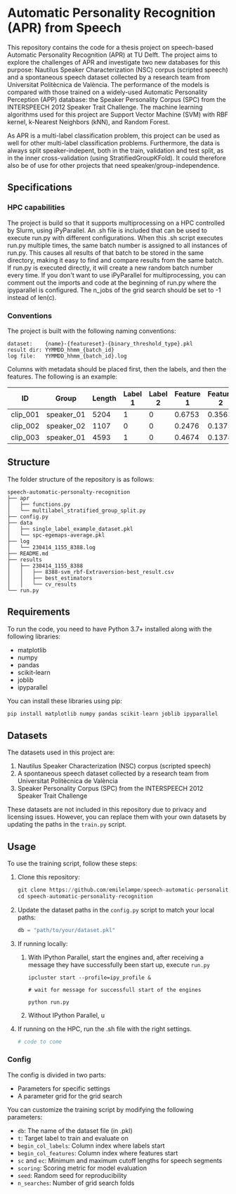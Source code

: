 # Automatic Personality Recognition (APR) from Speech

This repository contains the code for a thesis project on speech-based Automatic Personality Recognition (APR) at TU Delft. The project aims to explore the challenges of APR and investigate two new databases for this purpose: Nautilus Speaker Characterization (NSC) corpus (scripted speech) and a spontaneous speech dataset collected by a research team from Universitat Politècnica de València. The performance of the models is compared with those trained on a widely-used Automatic Personality Perception (APP) database: the Speaker Personality Corpus (SPC) from the INTERSPEECH 2012 Speaker Trait Challenge. The machine learning algorithms used for this project are Support Vector Machine (SVM) with RBF kernel, k-Nearest Neighbors (kNN), and Random Forest.

As APR is a multi-label classification problem, this project can be used as well for other multi-label classification problems. Furthermore, the data is always split speaker-indepent, both in the train, validation and test split, as in the inner cross-validation (using StratifiedGroupKFold). It could therefore also be of use for other projects that need speaker/group-independence.

## Specifications

### HPC capabilities

The project is build so that it supports multiprocessing on a HPC controlled by Slurm, using iPyParallel. An .sh file is included that can be used to execute run.py with different configurations. When this .sh script executes run.py multiple times, the same batch number is assigned to all instances of run.py. This causes all results of that batch to be stored in the same directory, making it easy to find and compare results from the same batch. If run.py is executed directly, it will create a new random batch number every time. If you don't want to use iPyParallel for multiprocessing, you can comment out the imports and code at the beginning of run.py where the ipyparallel is configured. The n_jobs of the grid search should be set to -1 instead of len(c).

### Conventions

The project is built with the following naming conventions:

```
dataset:    {name}-{featureset}-{binary_threshold_type}.pkl
result dir: YYMMDD_hhmm_{batch_id}
log file:   YYMMDD_hhmm_{batch_id}.log
```

Columns with metadata should be placed first, then the labels, and then the features.
The following is an example:

| **ID** | **Group** | **Length** | **Label 1** | **Label 2** | **Feature 1** | **Feature 2** |
| ------------ | --------------- | ---------------- | ----------------- | ----------------- | ------------------- | ------------------- |
| clip_001     | speaker_01      | 5204             | 1                 | 0                 | 0.6753              | 0.3563              |
| clip_002     | speaker_02      | 1107             | 0                 | 0                 | 0.2476              | 0.1375              |
| clip_003     | speaker_01      | 4593             | 1                 | 0                 | 0.4674              | 0.1378              |

## Structure

The folder structure of the repository is as follows:

```
speech-automatic-personalty-recognition
├── apr
│   ├── functions.py
│   └── multilabel_stratified_group_split.py
├── config.py
├── data
│   ├── single_label_example_dataset.pkl
│   └── spc-egemaps-average.pkl
├── log
│   └── 230414_1155_8388.log
├── README.md
├── results
│   ├── 230414_1155_8388
│   │   ├── 8388-svm_rbf-Extraversion-best_result.csv
│   │   ├── best_estimators
│   │   └── cv_results
└── run.py

```

## Requirements

To run the code, you need to have Python 3.7+ installed along with the following libraries:

- matplotlib
- numpy
- pandas
- scikit-learn
- joblib
- ipyparallel

You can install these libraries using pip:

```python
pip install matplotlib numpy pandas scikit-learn joblib ipyparallel
```

## Datasets

The datasets used in this project are:

1. Nautilus Speaker Characterization (NSC) corpus (scripted speech)
2. A spontaneous speech dataset collected by a research team from Universitat Politècnica de València
3. Speaker Personality Corpus (SPC) from the INTERSPEECH 2012 Speaker Trait Challenge

These datasets are not included in this repository due to privacy and licensing issues. However, you can replace them with your own datasets by updating the paths in the `train.py` script.

## Usage

To use the training script, follow these steps:

1. Clone this repository:

   ```python
   git clone https://github.com/emilelampe/speech-automatic-personality-recognition.git
   cd speech-automatic-personality-recognition
   ```
2. Update the dataset paths in the `config.py` script to match your local paths:

   ```python
   db = "path/to/your/dataset.pkl"
   ```
3. If running locally:

   1. With IPython Parallel, start the engines and, after receiving a message they have successfully been start up, execute `run.py`

      ```
      ipcluster start --profile=ipy_profile &

      # wait for message for successfull start of the engines

      python run.py
      ```
   2. Without IPython Parallel, u
4. If running on the HPC, run the .sh file with the right settings.

   ```python
   # code to come
   ```

### Config

The config is divided in two parts:

- Parameters for specific settings
- A parameter grid for the grid search

You can customize the training script by modifying the following parameters:

- `db`: The name of the dataset file (in .pkl)
- `t`: Target label to train and evaluate on
- `begin_col_labels`: Column index where labels start
- `begin_col_features`: Column index where features start
- `sc` and `ec`: Minimum and maximum cutoff lengths for speech segments
- `scoring`: Scoring metric for model evaluation
- `seed`: Random seed for reproducibility
- `n_searches`: Number of grid search folds
